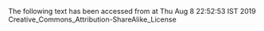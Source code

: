 The following text has been accessed from at Thu Aug 8 22:52:53 IST 2019
Creative_Commons_Attribution-ShareAlike_License
